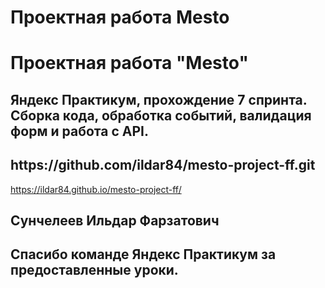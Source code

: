 # Проектная работа Mesto
<h1>Проектная работа "Mesto"</h1>
<h2>Яндекс Практикум, прохождение 7 спринта. Сборка кода, обработка событий, валидация форм и работа с API.</h2>
<h2>https://github.com/ildar84/mesto-project-ff.git</h2>

https://ildar84.github.io/mesto-project-ff/
<h2>Сунчелеев Ильдар Фарзатович</h2>
<h2>Спасибо команде Яндекс Практикум за предоставленные уроки.</h2>

